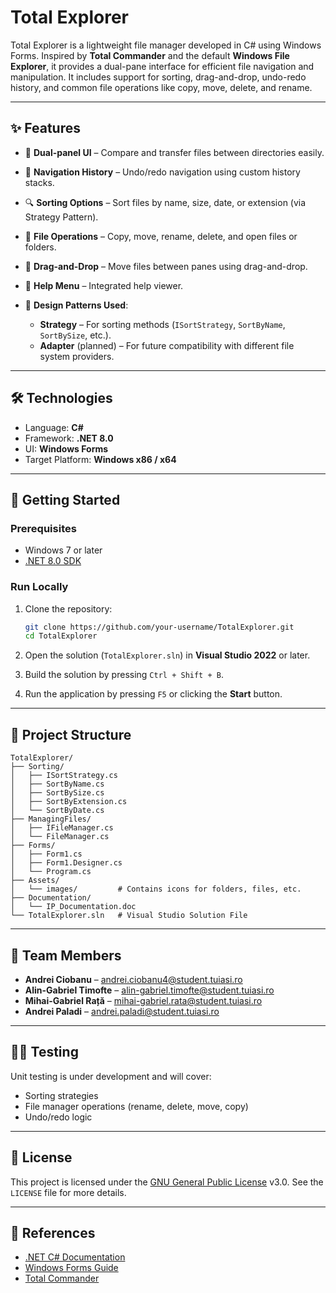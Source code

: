 # Total Explorer

Total Explorer is a lightweight file manager developed in C# using Windows Forms. Inspired by **Total Commander** and the default **Windows File Explorer**, it provides a dual-pane interface for efficient file navigation and manipulation. It includes support for sorting, drag-and-drop, undo-redo history, and common file operations like copy, move, delete, and rename.

---

## ✨ Features

* 🔀 **Dual-panel UI** – Compare and transfer files between directories easily.
* 🧽 **Navigation History** – Undo/redo navigation using custom history stacks.
* 🔍 **Sorting Options** – Sort files by name, size, date, or extension (via Strategy Pattern).
* 📁 **File Operations** – Copy, move, rename, delete, and open files or folders.
* 🔁 **Drag-and-Drop** – Move files between panes using drag-and-drop.
* 💬 **Help Menu** – Integrated help viewer.
* 🧩 **Design Patterns Used**:

  * **Strategy** – For sorting methods (`ISortStrategy`, `SortByName`, `SortBySize`, etc.).
  * **Adapter** (planned) – For future compatibility with different file system providers.

---

## 🛠️ Technologies

* Language: **C#**
* Framework: **.NET 8.0**
* UI: **Windows Forms**
* Target Platform: **Windows x86 / x64**

---

## 🚀 Getting Started

### Prerequisites

* Windows 7 or later
* [.NET 8.0 SDK](https://dotnet.microsoft.com/en-us/download/dotnet/8.0)

### Run Locally

1. Clone the repository:

   ```bash
   git clone https://github.com/your-username/TotalExplorer.git
   cd TotalExplorer
   ```

2. Open the solution (`TotalExplorer.sln`) in **Visual Studio 2022** or later.

3. Build the solution by pressing `Ctrl + Shift + B`.

4. Run the application by pressing `F5` or clicking the **Start** button.

---

## 📂 Project Structure

```plaintext
TotalExplorer/
├── Sorting/
│   ├── ISortStrategy.cs
│   ├── SortByName.cs
│   ├── SortBySize.cs
│   ├── SortByExtension.cs
│   └── SortByDate.cs
├── ManagingFiles/
│   ├── IFileManager.cs
│   └── FileManager.cs
├── Forms/
│   ├── Form1.cs
│   ├── Form1.Designer.cs
│   └── Program.cs
├── Assets/
│   └── images/         # Contains icons for folders, files, etc.
├── Documentation/
│   └── IP_Documentation.doc
└── TotalExplorer.sln   # Visual Studio Solution File
```

---

## 👥 Team Members

* **Andrei Ciobanu** – [andrei.ciobanu4@student.tuiasi.ro](mailto:andrei.ciobanu4@student.tuiasi.ro)
* **Alin-Gabriel Timofte** – [alin-gabriel.timofte@student.tuiasi.ro](mailto:alin-gabriel.timofte@student.tuiasi.ro)
* **Mihai-Gabriel Rață** – [mihai-gabriel.rata@student.tuiasi.ro](mailto:mihai-gabriel.rata@student.tuiasi.ro)
* **Andrei Paladi** – [andrei.paladi@student.tuiasi.ro](mailto:andrei.paladi@student.tuiasi.ro)

---

## 🧚‍♂️ Testing

Unit testing is under development and will cover:

* Sorting strategies
* File manager operations (rename, delete, move, copy)
* Undo/redo logic

---

## 📜 License

This project is licensed under the [GNU General Public License](https://www.gnu.org/licenses/gpl-3.0.en.html) v3.0. See the `LICENSE` file for more details.

---

## 📘️ References

* [.NET C# Documentation](https://learn.microsoft.com/en-us/dotnet/csharp/)
* [Windows Forms Guide](https://learn.microsoft.com/en-us/dotnet/desktop/winforms/)
* [Total Commander](https://www.ghisler.com/)
